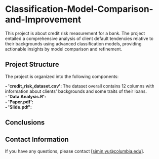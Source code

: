 # Classification-Model-Comparison-and-Improvement
This project is about credit risk measurement for a bank. The project entailed a comprehensive analysis of client default tendencies relative to their backgrounds using advanced classification models, providing actionable insights by model comparison and refinement.

## Project Structure
The project is organized into the following components:

<strong> - 'credit_risk_dataset.csv': </strong>The dataset overall contains 12 columns with information about clients' backgrounds and some traits of their loans.  <br>
<strong> - 'Data Analysis.R': </strong>  <br>
<strong> - 'Paper.pdf': </strong>  <br>
<strong> - 'Slide.pdf': </strong>  

## Conclusions

## Contact Information
If you have any questions, please contact [simin.yu@columbia.edu].
